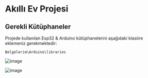 # Akıllı Ev Projesi

## Gerekli Kütüphaneler

Projede kullanılan Esp32 & Arduino kütüphanelerini aşağıdaki klasöre eklemeniz gerekmektedir:

```
Belgelerim\Arduino\libraries
```

![image](https://github.com/user-attachments/assets/c320dc43-2aac-43b7-bd37-39aac3def9a7)

![image](https://github.com/user-attachments/assets/b9d3d356-ad9d-4244-9cd7-3d014a0adfce)
